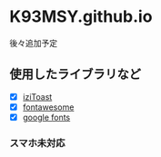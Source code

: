 # K93MSY.github.io

後々追加予定

## 使用したライブラリなど
- [x] [iziToast](https://izitoast.marcelodolza.com/)
- [x] [fontawesome](https://fontawesome.com/)
- [x] [google fonts](https://fonts.google.com/)

### スマホ未対応
